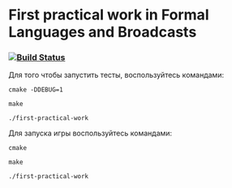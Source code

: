 # First practical work in Formal Languages and Broadcasts

### [![Build Status](https://travis-ci.org/2ToThe10th/FirstPracticalWorkFormalLanguagesAndBroadcasts.svg?branch=dev)](https://travis-ci.org/2ToThe10th/FirstPracticalWorkFormalLanguagesAndBroadcasts)

Для того чтобы запустить тесты,
воспользуйтесь командами:

```cmake -DDEBUG=1```

```make```

```./first-practical-work```

Для запуска игры воспользуйтесь командами:

```cmake```

```make```

```./first-practical-work```

